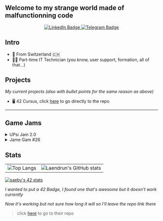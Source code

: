 ## Welcome to my strange world made of malfunctionning code

<div id="header" align="center">
	<div id="badges">
		<a href="https://www.linkedin.com/in/simon-aeby/">
			<img src="https://img.shields.io/badge/LinkedIn-blue?style=for-the-badge&logo=linkedin&logoColor=white" alt="LinkedIn Badge"/>
		</a>
		<a href="https://t.me/Laendrun">
			<img src="https://img.shields.io/badge/Telegram-blue?style=for-the-badge&logo=telegram&logoColor=white" alt="Telegram Badge"/>
		</a>
	</div>
</div>

## Intro

- :pushpin: From Switzerland :switzerland:
- :man_technologist: Part-time IT Technician (you know, user support, formation, all of that...)

## Projects 
*My current projects (also with bullet points for the same reason as above)*

- :desktop_computer: 42 Cursus, click [here](https://github.com/Laendrun/42) to go directly to the repo

<hr>

## Game Jams

<details>
	<summary>UPsi Jam 2.0</summary>
	<ul>
		<li>Date: 11.18.2022 - 11.20.2022</li>
		<li>Theme: <strong>Always More</strong></li>
		<li>Rank: 9/21</li>
		<li>Our game <a href="https://diabolo257.itch.io/joastro">here</a></li>
		<li>All submissions <a href="https://itch.io/jam/upsi-jam-2-0/entries">here</a></li>
		<li>Team
			<ul>
				<li><a href="https://github.com/diabolo257">Thomas</a></li>
				<li><a href="https://github.com/benybens">Yassine</a></li>
				<li><a href="https://github.com/LeRoiErrant"></a>Victor</li>
			</ul>
		</li>
	</ul>
</details>

<details>
	<summary>Jame Gam #26</summary>
	<ul>
		<li>Date: 03.24.2023 - 03.29.2023</li>
		<li>Theme: <strong>You are the monster</strong></li>
		<li>Special item: <strong>Card</strong></li>
		<li>Rank: 34/86</li>
		<li>Our game <a href="https://laendrun.itch.io/jame-gam-26">here</a></li>
		<li>All submissions <a href="https://itch.io/jam/jame-gam-26/entries">here</a></li>
		<li>Team
			<ul>
				<li>mikoolec <a href="https://mikoolec.itch.io/">Itch</a> and <a href="https://creator.nightcafe.studio/u/mikoolec">NightCafe</a></li>
				<li>space.fox <a href="https://spacewolfmusic.itch.io/">Itch</a> and <a href="https://soundcloud.com/spacewolfmusic">SoundCloud</a></li>
			</ul>
		</li>
	</ul>
</details>

## Stats

| | |
| --- | --- |
|![Top Langs](https://github-readme-stats.vercel.app/api/top-langs/?username=Laendrun&layout=compact&theme=dark)|![Laendrun's GitHub stats](https://github-readme-stats.vercel.app/api?username=Laendrun&layout=compact&theme=dark)|

[![saeby's 42 stats](https://badge42.vercel.app/api/v2/clajrtbie02590fl80dnr43p4/stats?cursusId=21&coalitionId=193)](https://github.com/JaeSeoKim/badge42)

*I wanted to put a 42 Badge, I found one that's awesome but it doesn't work currently*

*Now it's working but not sure how long it will so I'll leave the repo link there*

> click [here](https://github.com/JaeSeoKim/badge42) to go to their repo
